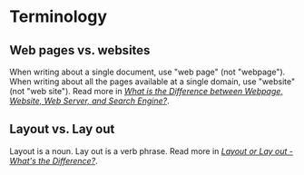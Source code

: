 # Terminology

## Web pages vs. websites

When writing about a single document, use "web page" (not "webpage"). When writing about all the pages available at a single domain, use "website" (not "web site"). Read more in [*What is the Difference between Webpage, Website, Web Server, and Search Engine?*](https://developer.mozilla.org/en-US/docs/Learn/Common_questions/Pages_sites_servers_and_search_engines).

## Layout vs. Lay out

Layout is a noun. Lay out is a verb phrase. Read more in [*Layout or Lay out - What's the Difference?*](https://writingexplained.org/layout-or-lay-out-difference).